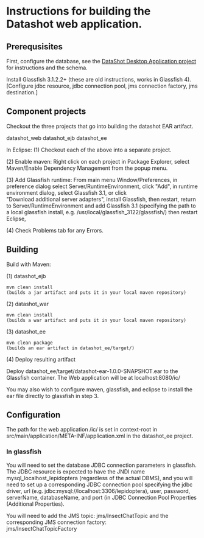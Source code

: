 # Instructions for building the Datashot web application.

## Prerequsisites

First, configure the database, see the [DataShot Desktop Application project](https://github.com/MCZbase/DataShot_DesktopApp) for instructions and the schema.

Install Glassfish 3.1.2.2+  (these are old instructions, works in Glassfish 4).  
[Configure jdbc resource, jdbc connection pool, jms connection factory, jms destination.]

## Component projects

Checkout the three projects that go into building the datashot EAR artifact. 

datashot_web
datashot_ejb
datashot_ee

In Eclipse: 
(1) Checkout each of the above into a separate project.

(2) Enable maven: Right click on each project in Package Explorer, select Maven/Enable Dependency Management from the popup menu.

(3) Add Glassfish runtime: From main menu Window/Preferences,
in preference dialog select Server/RuntimeEnvironment, click "Add",
in runtime environment dialog, select Glassfish 3.1, or click \
"Download additional server adapters", install Glassfish, 
then restart, return to Server/RuntimeEnvironment and add Glassfish 3.1
(specifying the path to a local glassfish install, 
e.g. /usr/local/glassfish_3122/glassfish/) then restart Eclipse, 

(4) Check Problems tab for any Errors.

## Building

Build with Maven: 

(1) datashot_ejb

    mvn clean install
    (builds a jar artifact and puts it in your local maven repository)
    
(2) datashot_war 

    mvn clean install
    (builds a war artifact and puts it in your local maven repository)

(3) datashot_ee

    mvn clean package
    (builds an ear artifact in datashot_ee/target/)
    
(4) Deploy resulting artifact 

Deploy datashot_ee/target/datashot-ear-1.0.0-SNAPSHOT.ear to the Glassfish container.
The Web application will be at localhost:8080/ic/   

You may also wish to configure maven, glassfish, and eclipse to install
the ear file directly to glassfish in step 3.
    
## Configuration    
    
The path for the web application /ic/ is set in context-root in
src/main/application/META-INF/application.xml in the datashot_ee project.

### In glassfish

You will need to set the database JDBC connection parameters in glassfish.  The JDBC resource is expected to have the JNDI name     
mysql_localhost_lepidoptera (regardless of the actual DBMS), and you will need to set up a corresponding JDBC connection pool specifying 
the jdbc driver, url (e.g. jdbc:mysql://localhost:3306/lepidoptera), user, password, serverName, databaseName, and port (in 
JDBC Connection Pool Properties (Additional Properties).

You will need to add the JMS topic: jms/InsectChatTopic and the corresponding JMS connection factory:   
jms/InsectChatTopicFactory